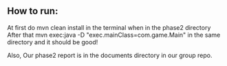 ## How to run:

At first do mvn clean install in the terminal when in the phase2 directory
After that mvn exec:java -D "exec.mainClass=com.game.Main" in the same directory and it should be good!

Also, Our phase2 report is in the documents directory in our group repo.
